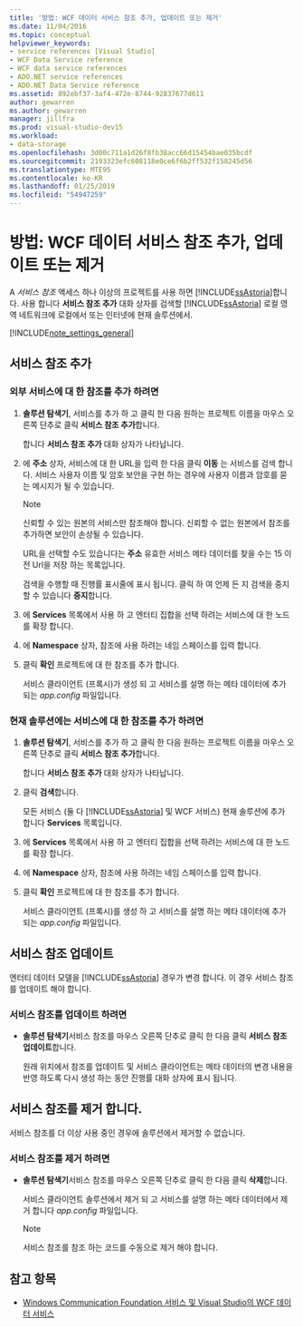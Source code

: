 ```yaml
---
title: '방법: WCF 데이터 서비스 참조 추가, 업데이트 또는 제거'
ms.date: 11/04/2016
ms.topic: conceptual
helpviewer_keywords:
- service references [Visual Studio]
- WCF Data Service reference
- WCF data service references
- ADO.NET service references
- ADO.NET Data Service reference
ms.assetid: 892ebf37-3af4-472e-8744-92837677d611
author: gewarren
ms.author: gewarren
manager: jillfra
ms.prod: visual-studio-dev15
ms.workload:
- data-storage
ms.openlocfilehash: 3d00c711a1d26f8fb38acc66d15454bae035bcdf
ms.sourcegitcommit: 2193323efc608118e0ce6f6b2ff532f158245d56
ms.translationtype: MTE95
ms.contentlocale: ko-KR
ms.lasthandoff: 01/25/2019
ms.locfileid: "54947259"
---
```

# <a name="how-to-add-update-or-remove-a-wcf-data-service-reference"></a>방법: WCF 데이터 서비스 참조 추가, 업데이트 또는 제거
A *서비스 참조* 액세스 하나 이상의 프로젝트를 사용 하면 [!INCLUDE[ssAstoria](../data-tools/includes/ssastoria_md.md)]합니다. 사용 합니다 **서비스 참조 추가** 대화 상자를 검색할 [!INCLUDE[ssAstoria](../data-tools/includes/ssastoria_md.md)] 로컬 영역 네트워크에 로컬에서 또는 인터넷에 현재 솔루션에서.

[!INCLUDE[note_settings_general](../data-tools/includes/note_settings_general_md.md)]

## <a name="add-a-service-reference"></a>서비스 참조 추가

### <a name="to-add-a-reference-to-an-external-service"></a>외부 서비스에 대 한 참조를 추가 하려면

1.  **솔루션 탐색기**, 서비스를 추가 하 고 클릭 한 다음 원하는 프로젝트 이름을 마우스 오른쪽 단추로 클릭 **서비스 참조 추가**합니다.

     합니다 **서비스 참조 추가** 대화 상자가 나타납니다.

2.  에 **주소** 상자, 서비스에 대 한 URL을 입력 한 다음 클릭 **이동** 는 서비스를 검색 합니다. 서비스 사용자 이름 및 암호 보안을 구현 하는 경우에 사용자 이름과 암호를 묻는 메시지가 될 수 있습니다.

    > [!NOTE]
    >  신뢰할 수 있는 원본의 서비스만 참조해야 합니다. 신뢰할 수 없는 원본에서 참조를 추가하면 보안이 손상될 수 있습니다.

     URL을 선택할 수도 있습니다는 **주소** 유효한 서비스 메타 데이터를 찾을 수는 15 이전 Url을 저장 하는 목록입니다.

     검색을 수행할 때 진행률 표시줄에 표시 됩니다. 클릭 하 여 언제 든 지 검색을 중지할 수 있습니다 **중지**합니다.

3.  에 **Services** 목록에서 사용 하 고 엔터티 집합을 선택 하려는 서비스에 대 한 노드를 확장 합니다.

4.  에 **Namespace** 상자, 참조에 사용 하려는 네임 스페이스를 입력 합니다.

5.  클릭 **확인** 프로젝트에 대 한 참조를 추가 합니다.

     서비스 클라이언트 (프록시)가 생성 되 고 서비스를 설명 하는 메타 데이터에 추가 되는 *app.config* 파일입니다.

### <a name="to-add-a-reference-to-a-service-in-the-current-solution"></a>현재 솔루션에는 서비스에 대 한 참조를 추가 하려면

1. **솔루션 탐색기**, 서비스를 추가 하 고 클릭 한 다음 원하는 프로젝트 이름을 마우스 오른쪽 단추로 클릭 **서비스 참조 추가**합니다.

    합니다 **서비스 참조 추가** 대화 상자가 나타납니다.

2. 클릭 **검색**합니다.

    모든 서비스 (둘 다 [!INCLUDE[ssAstoria](../data-tools/includes/ssastoria_md.md)] 및 WCF 서비스) 현재 솔루션에 추가 합니다 **Services** 목록입니다.

3. 에 **Services** 목록에서 사용 하 고 엔터티 집합을 선택 하려는 서비스에 대 한 노드를 확장 합니다.

4. 에 **Namespace** 상자, 참조에 사용 하려는 네임 스페이스를 입력 합니다.

5. 클릭 **확인** 프로젝트에 대 한 참조를 추가 합니다.

    서비스 클라이언트 (프록시)를 생성 하 고 서비스를 설명 하는 메타 데이터에 추가 되는 *app.config* 파일입니다.

## <a name="update-a-service-reference"></a>서비스 참조 업데이트
 엔터티 데이터 모델을 [!INCLUDE[ssAstoria](../data-tools/includes/ssastoria_md.md)] 경우가 변경 합니다. 이 경우 서비스 참조를 업데이트 해야 합니다.

### <a name="to-update-a-service-reference"></a>서비스 참조를 업데이트 하려면

-   **솔루션 탐색기**서비스 참조를 마우스 오른쪽 단추로 클릭 한 다음 클릭 **서비스 참조 업데이트**합니다.

     원래 위치에서 참조를 업데이트 및 서비스 클라이언트는 메타 데이터의 변경 내용을 반영 하도록 다시 생성 하는 동안 진행률 대화 상자에 표시 됩니다.

## <a name="remove-a-service-reference"></a>서비스 참조를 제거 합니다.
 서비스 참조를 더 이상 사용 중인 경우에 솔루션에서 제거할 수 없습니다.

### <a name="to-remove-a-service-reference"></a>서비스 참조를 제거 하려면

-   **솔루션 탐색기**서비스 참조를 마우스 오른쪽 단추로 클릭 한 다음 클릭 **삭제**합니다.

     서비스 클라이언트 솔루션에서 제거 되 고 서비스를 설명 하는 메타 데이터에서 제거 합니다 *app.config* 파일입니다.

    > [!NOTE]
    >  서비스 참조를 참조 하는 코드를 수동으로 제거 해야 합니다.

## <a name="see-also"></a>참고 항목

- [Windows Communication Foundation 서비스 및 Visual Studio의 WCF 데이터 서비스](../data-tools/windows-communication-foundation-services-and-wcf-data-services-in-visual-studio.md)